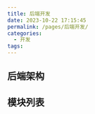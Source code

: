 ```yaml
---
title: 后端开发
date: 2023-10-22 17:15:45
permalink: /pages/后端开发/
categories:
  - 开发
tags:
---
```

## 后端架构


## 模块列表


